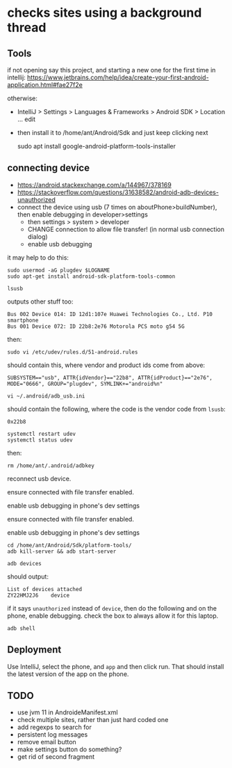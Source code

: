 # checks sites using a background thread

## Tools

if not opening say this project, and starting a new one for the first time in intellij:
https://www.jetbrains.com/help/idea/create-your-first-android-application.html#fae27f2e

otherwise:

- IntelliJ > Settings > Languages & Frameworks > Android SDK > Location ... edit
- then install it to /home/ant/Android/Sdk and just keep clicking next


    sudo apt install google-android-platform-tools-installer


## connecting device

- https://android.stackexchange.com/a/144967/378169
- https://stackoverflow.com/questions/31638582/android-adb-devices-unauthorized
- connect the device using usb (7 times on aboutPhone>buildNumber), then enable debugging in developer>settings
  - then settings > system > developer
  - CHANGE connection to allow file transfer! (in normal usb connection dialog)
  - enable usb debugging

it may help to do this:

    sudo usermod -aG plugdev $LOGNAME
    sudo apt-get install android-sdk-platform-tools-common

    lsusb

outputs other stuff too:

    Bus 002 Device 014: ID 12d1:107e Huawei Technologies Co., Ltd. P10 smartphone
    Bus 001 Device 072: ID 22b8:2e76 Motorola PCS moto g54 5G

then:

    sudo vi /etc/udev/rules.d/51-android.rules

should contain this, where vendor and product ids come from above:

    SUBSYSTEM=="usb", ATTR{idVendor}=="22b8", ATTR{idProduct}=="2e76", MODE="0666", GROUP="plugdev", SYMLINK+="android%n"

    vi ~/.android/adb_usb.ini

should contain the following, where the code is the vendor code from `lsusb`:

    0x22b8

    systemctl restart udev
    systemctl status udev

then:

    rm /home/ant/.android/adbkey

reconnect usb device.

ensure connected with file transfer enabled.

enable usb debugging in phone's dev settings

ensure connected with file transfer enabled.

enable usb debugging in phone's dev settings

    cd /home/ant/Android/Sdk/platform-tools/
    adb kill-server && adb start-server

    adb devices

should output:

    List of devices attached
    ZY22HMJ2J6    device

if it says `unauthorized` instead of `device`, then do the following and on the phone, enable debugging. check the box to always allow it for this laptop.

    adb shell

## Deployment

Use IntelliJ, select the phone, and `app` and then click run. 
That should install the latest version of the app on the phone.

## TODO

- use jvm 11 in AndroideManifest.xml
- check multiple sites, rather than just hard coded one
- add regexps to search for
- persistent log messages
- remove email button
- make settings button do something?
- get rid of second fragment